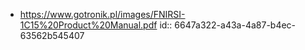 - https://www.gotronik.pl/images/FNIRSI-1C15%20Product%20Manual.pdf
  id:: 6647a322-a43a-4a87-b4ec-63562b545407